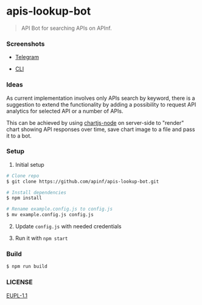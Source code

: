 # apis-lookup-bot

> API Bot for searching APIs on APInf.

### Screenshots

- [Telegram](https://github.com/apinf/apis-lookup-bot/blob/master/screenshots/telegram.png)

- [CLI](https://github.com/apinf/apis-lookup-bot/blob/master/screenshots/cli.png)

### Ideas

As current implementation involves only APIs search by keyword, there is a suggestion to extend the functionality by adding a possibility to request API analytics for selected API or a number of APIs.

This can be achieved by using [chartjs-node](https://github.com/vmpowerio/chartjs-node) on server-side to "render" chart showing API responses over time, save chart image to a file and pass it to a bot.

### Setup

1. Initial setup

  ```bash
  # Clone repo
  $ git clone https://github.com/apinf/apis-lookup-bot.git

  # Install dependencies
  $ npm install

  # Rename example.config.js to config.js
  $ mv example.config.js config.js
  ```

2. Update `config.js` with needed credentials

3. Run it with `npm start`


### Build

```bash
$ npm run build
```

### LICENSE

[EUPL-1.1](https://github.com/apinf/apis-lookup-bot/blob/master/LICENSE)
